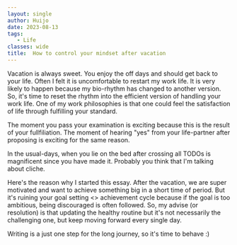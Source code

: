 ```yaml
---
layout: single
author: Huijo
date: 2023-08-13
tags:
   - Life
classes: wide
title:  How to control your mindset after vacation
---
```


Vacation is always sweet.
You enjoy the off days and should get back to your life.
Often I felt it is uncomfortable to restart my work life.
It is very likely to happen because my bio-rhythm has changed to another version.
So, it's time to reset the rhythm into the efficient version of handling your work life.
One of my work philosophies is that one could feel the satisfaction of life through fulfilling your standard.

The moment you pass your examination is exciting because this is the result of your fullfiliation.
The moment of hearing "yes" from your life-partner after proposing is exciting for the same reason.

In the usual-days, when you lie on the bed after crossing all TODOs is magnificent since you have made it.
Probably you think that I'm talking about cliche.

Here's the reason why I started this essay.
After the vacation, we are super motivated and want to achieve something big in a short time of period.
But it's ruining your goal setting <> achievement cycle because if the goal is too ambitious, being discouraged is often followed.
So, my advise (or resolution) is that updating the healthy routine but it's not necessarily the challenging one, but keep moving forward every single day.

Writing is a just one step for the long journey, so it's time to behave :)
